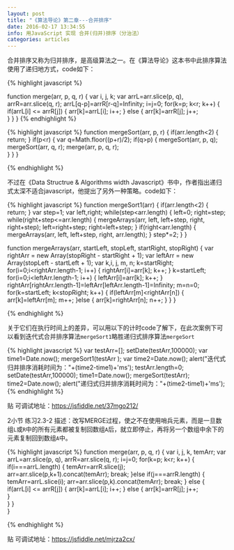 ```yaml
---
layout: post
title: "《算法导论》第二章---合并排序"
date: 2016-02-17 13:34:55 
info: 用JavaScript 实现 合并(归并)排序（分治法）
categories: articles
---
```


合并排序又称为归并排序，是高级算法之一。在《算法导论》这本书中此排序算法使用了递归地方式，code如下：

{% highlight javascript %}

function merge(arr, p, q, r) {
    var i, j, k;
    var arrL=arr.slice(p, q), arrR=arr.slice(q, r);
    arrL[q-p]=arrR[r-q]=Infinity;
    i=j=0;
    for(k=p; k<r; k++) {
        if(arrL[i] <= arrR[j]) {
            arr[k]=arrL[i];
            i++;
        } else {
            arr[k]=arrR[j];
            j++;       
        }
    }
}
{% endhighlight %}

{% highlight javascript %}
function mergeSort(arr, p, r) {
    if(arr.length<2) {
        return;
    }
    if(p<r) {
        var q=Math.floor((p+r)/2);
        if(q>p) {
            mergeSort(arr, p, q);
            mergeSort(arr, q, r); 
            merge(arr, p, q, r);                   
        }
    }
}

{% endhighlight %}

不过在《Data Structrue & Algorithms width Javascript》书中，作者指出递归式太深不适合javascript，他提出了另外一种策略。code如下：

{% highlight javascript %}
function mergeSort1(arr) {
    if(arr.length<2) {
        return;
    }
    var step=1;
    var left,right;
    while(step<arr.length) {
        left=0;
        right=step;
        while(right+step<=arr.length) {
            mergeArrays(arr, left, left+step, right, right+step);
            left=right+step;
            right=left+step;
        }
        if(right<arr.length) {
            mergeArrays(arr, left, left+step, right, arr.length);
        }
        step*=2;
    }
}

function mergeArrays(arr, startLeft, stopLeft, startRight, stopRight) {
   var rightArr = new Array(stopRight - startRight + 1);
   var leftArr = new Array(stopLeft - startLeft + 1);
    var k,i, j, m, n;
    k=startRight;
    for(i=0;i<rightArr.length-1; i++) {
        rightArr[i]=arr[k];
        k++;
    }
    k=startLeft;
    for(i=0;i<leftArr.length-1; i++) {
        leftArr[i]=arr[k];
        k++;
    }
    rightArr[rightArr.length-1]=leftArr[leftArr.length-1]=Infinity;
    m=n=0;
    for(k=startLeft; k<stopRight; k++) {
        if(leftArr[m]<rightArr[n]) {
            arr[k]=leftArr[m];
            m++;
        }else {
            arr[k]=rightArr[n];
            n++;
        }
    }
}

{% endhighlight %}

关于它们在执行时间上的差异，可以用以下的计时code了解下，在此次案例下可以看到迭代式合并排序算法`mergeSort1`略胜递归式排序算法`mergeSort`

{% highlight javascript %}
var testArr=[];
setDate(testArr,100000);
var time1=Date.now();
mergeSort1(testArr );
var time2=Date.now();
alert("迭代式归并排序消耗时间为："+(time2-time1)+'ms');
testArr.length=0;
setDate(testArr,100000);
time1=Date.now();
mergeSort(testArr);
time2=Date.now();
alert("递归式归并排序消耗时间为："+(time2-time1)+'ms');
{% endhighlight %}

贴 可调试地址：<a href="https://jsfiddle.net/37mgo212/" target="_blank">https://jsfiddle.net/37mgo212/</a>

2小节 练习2.3-2
描述：改写MERGE过程，使之不在使用哨兵元素，而是一旦数组`L`或`R`中的所有元素都被复制回数组`A`后，就立即停止，再将另一个数组中余下的元素复制回到数组`A`中。

{% highlight javascript %}
function merge(arr, p, q, r) {
    var i, j, k, temArr;
    var arrL=arr.slice(p, q), arrR=arr.slice(q, r);
    i=j=0;
    for(k=p; k<r; k++) {
        if(i===arrL.length) {
            temArr=arrR.slice(j);
            arr=arr.slice(p,k+1).concat(temArr);
            break;
        }else if(j===arrR.length) {
            temArr=arrL.slice(i);
            arr=arr.slice(p,k).concat(temArr); 
            break;
        } else {
            if(arrL[i] <= arrR[j]) {
                arr[k]=arrL[i];
                i++;
            } else {
                arr[k]=arrR[j];
                j++;       
            }    
        }
    }    
}

{% endhighlight %}

贴 可调试地址：<a href="https://jsfiddle.net/mjrza2cx/" target="_blank">https://jsfiddle.net/mjrza2cx/</a>


